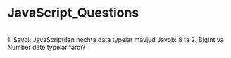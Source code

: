 # JavaScript_Questions
<br/>
1. Savol: JavaScriptdan nechta data typelar mavjud
    Javob: 8 ta
2. BigInt va Number date typelar farqi?
